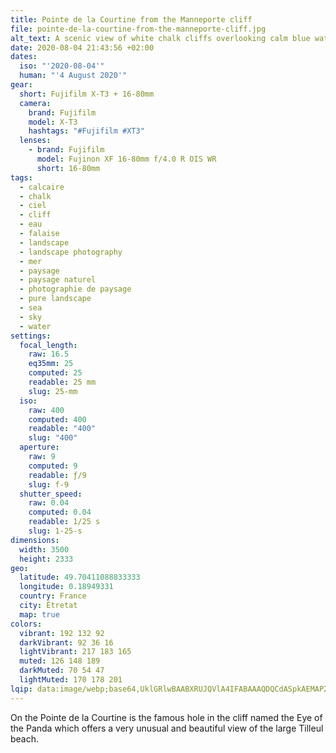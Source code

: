 ```yaml
---
title: Pointe de la Courtine from the Manneporte cliff
file: pointe-de-la-courtine-from-the-manneporte-cliff.jpg
alt_text: A scenic view of white chalk cliffs overlooking calm blue waters at sunset.
date: 2020-08-04 21:43:56 +02:00
dates:
  iso: "'2020-08-04'"
  human: "'4 August 2020'"
gear:
  short: Fujifilm X-T3 + 16-80mm
  camera:
    brand: Fujifilm
    model: X-T3
    hashtags: "#Fujifilm #XT3"
  lenses:
    - brand: Fujifilm
      model: Fujinon XF 16-80mm f/4.0 R OIS WR
      short: 16-80mm
tags:
  - calcaire
  - chalk
  - ciel
  - cliff
  - eau
  - falaise
  - landscape
  - landscape photography
  - mer
  - paysage
  - paysage naturel
  - photographie de paysage
  - pure landscape
  - sea
  - sky
  - water
settings:
  focal_length:
    raw: 16.5
    eq35mm: 25
    computed: 25
    readable: 25 mm
    slug: 25-mm
  iso:
    raw: 400
    computed: 400
    readable: "400"
    slug: "400"
  aperture:
    raw: 9
    computed: 9
    readable: ƒ/9
    slug: f-9
  shutter_speed:
    raw: 0.04
    computed: 0.04
    readable: 1/25 s
    slug: 1-25-s
dimensions:
  width: 3500
  height: 2333
geo:
  latitude: 49.70411088833333
  longitude: 0.18949331
  country: France
  city: Étretat
  map: true
colors:
  vibrant: 192 132 92
  darkVibrant: 92 36 16
  lightVibrant: 217 183 165
  muted: 126 148 189
  darkMuted: 70 54 47
  lightMuted: 170 178 201
lqip: data:image/webp;base64,UklGRlwBAABXRUJQVlA4IFABAAAQDQCdASpkAEMAP2WawVizNC+qNfVdEoAsiWVtpPTlumcfGQzaAHnLZaurGxbp1R7sQzRYDYA1WDWt8tbw2gGZQV3h+B3Zdt/jwxpdvSVYZ48NNRiyl3yA5M6CJIOnwoAuzPGrke0HUkA6nxjoGOOrgAD+kU2BDtkWInB04sdQW8EBbNrUEGS+1F2D5Z723HOEkLEyOfyoWeDfCI4QOWuzZlMminZFr/1TDrcOoBajAQ1O5pR1t4MxfxrdlVht63che9SEqy6kC4/1oMViir0wwDKbUrmm4mpA3PJ9W4MAVoyMIvqNpSDRkZ3qbqzAis4mds1wDyyey/nKg34JIoNpQfP3hrDZpVQnBRvTFlnNTgaMXf1e2uUEj+eCFDkRHBtbETbSTWJrSIQcJuy9c5B9qZPmdnDEVu/bEwYXYQDOOG/I6MukDXPabweBRLiIAAA=
---
```


On the Pointe de la Courtine is the famous hole in the cliff named the Eye of the Panda which offers a very unusual and beautiful view of the large Tilleul beach.
